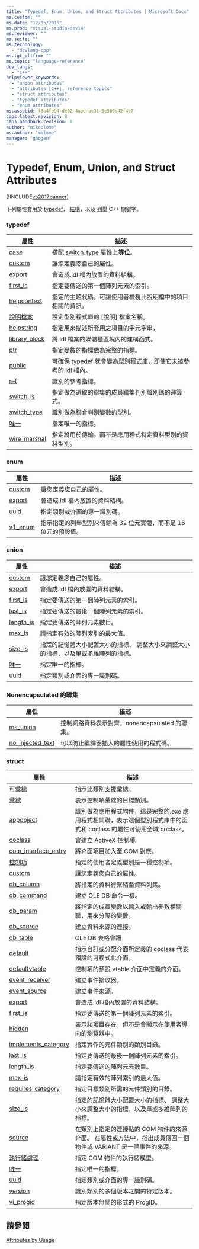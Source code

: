 ```yaml
---
title: "Typedef, Enum, Union, and Struct Attributes | Microsoft Docs"
ms.custom: ""
ms.date: "12/05/2016"
ms.prod: "visual-studio-dev14"
ms.reviewer: ""
ms.suite: ""
ms.technology: 
  - "devlang-cpp"
ms.tgt_pltfrm: ""
ms.topic: "language-reference"
dev_langs: 
  - "C++"
helpviewer_keywords: 
  - "union attributes"
  - "attributes [C++], reference topics"
  - "struct attributes"
  - "typedef attributes"
  - "enum attributes"
ms.assetid: f8a4fe94-dc02-4aed-bc31-3e500d42f4c7
caps.latest.revision: 8
caps.handback.revision: 8
author: "mikeblome"
ms.author: "mblome"
manager: "ghogen"
---
```

# Typedef, Enum, Union, and Struct Attributes
[!INCLUDE[vs2017banner](../assembler/inline/includes/vs2017banner.md)]

下列屬性套用於 [typedef](http://msdn.microsoft.com/zh-tw/cc96cf26-ba93-4179-951e-695d1f5fdcf1)， [結構](../cpp/struct-cpp.md)，以及 [列舉](../cpp/enumerations-cpp.md) C\+\+ 關鍵字。  
  
### typedef  
  
|屬性|描述|  
|--------|--------|  
|[case](../windows/case-cpp.md)|搭配 [switch\_type](../windows/switch-type.md) 屬性上**等位**。|  
|[custom](../windows/custom-cpp.md)|讓您定義您自己的屬性。|  
|[export](../windows/export.md)|會造成.idl 檔內放置的資料結構。|  
|[first\_is](../windows/first-is.md)|指定要傳送的第一個陣列元素的索引。|  
|[helpcontext](../windows/helpcontext.md)|指定的主題代碼，可讓使用者檢視此說明檔中的項目相關的資訊。|  
|[說明檔案](../windows/helpfile.md)|設定型別程式庫的 \[說明\] 檔案名稱。|  
|[helpstring](../windows/helpstring.md)|指定用來描述所套用之項目的字元字串，|  
|[library\_block](../windows/library-block.md)|將.idl 檔案的媒體櫃區塊內的建構函式。|  
|[ptr](../windows/ptr.md)|指定變數的指標做為完整的指標。|  
|[public](../windows/public-cpp-attributes.md)|可確保 typedef 就會變為型別程式庫，即使它未被參考的.idl 檔內。|  
|[ref](../windows/ref-cpp.md)|識別的參考指標。|  
|[switch\_is](../windows/switch-is.md)|指定做為選取的聯集的成員聯集判別識別碼的運算式。|  
|[switch\_type](../windows/switch-type.md)|識別做為聯合判別變數的型別。|  
|[唯一](../windows/unique-cpp.md)|指定唯一的指標。|  
|[wire\_marshal](../windows/wire-marshal.md)|指定將用於傳輸，而不是應用程式特定資料型別的資料型別。|  
  
### enum  
  
|屬性|描述|  
|--------|--------|  
|[custom](../windows/custom-cpp.md)|讓您定義您自己的屬性。|  
|[export](../windows/export.md)|會造成.idl 檔內放置的資料結構。|  
|[uuid](../windows/uuid-cpp-attributes.md)|指定類別或介面的專一識別碼。|  
|[v1\_enum](../windows/v1-enum.md)|指示指定的列舉型別來傳輸為 32 位元實體，而不是 16 位元的預設值。|  
  
### union  
  
|屬性|描述|  
|--------|--------|  
|[custom](../windows/custom-cpp.md)|讓您定義您自己的屬性。|  
|[export](../windows/export.md)|會造成.idl 檔內放置的資料結構。|  
|[first\_is](../windows/first-is.md)|指定要傳送的第一個陣列元素的索引。|  
|[last\_is](../windows/last-is.md)|指定要傳送的最後一個陣列元素的索引。|  
|[length\_is](../windows/length-is.md)|指定要傳送的陣列元素數目。|  
|[max\_is](../windows/max-is.md)|請指定有效的陣列索引的最大值。|  
|[size\_is](../windows/size-is.md)|指定的記憶體大小配置大小的指標、 調整大小來調整大小的指標，以及單或多維陣列的指標。|  
|[唯一](../windows/unique-cpp.md)|指定唯一的指標。|  
|[uuid](../windows/uuid-cpp-attributes.md)|指定類別或介面的專一識別碼。|  
  
### Nonencapsulated 的聯集  
  
|屬性|描述|  
|--------|--------|  
|[ms\_union](../windows/ms-union.md)|控制網路資料表示對齊，nonencapsulated 的聯集。|  
|[no\_injected\_text](../windows/no-injected-text.md)|可以防止編譯器插入的屬性使用的程式碼。|  
  
### struct  
  
|屬性|描述|  
|--------|--------|  
|[可彙總](../windows/aggregatable.md)|指示此類別支援彙總。|  
|[彙總](../windows/aggregates.md)|表示控制項彙總的目標類別。|  
|[appobject](../windows/appobject.md)|識別做為應用程式物件，這是完整的.exe 應用程式相關聯，表示這個型別程式庫中的函式和 coclass 的屬性可使用全域 coclass。|  
|[coclass](../windows/coclass.md)|會建立 ActiveX 控制項。|  
|[com\_interface\_entry](../windows/com-interface-entry-cpp.md)|將介面項目加入至 COM 對應。|  
|[控制項](../windows/control.md)|指定的使用者定義型別是一種控制項。|  
|[custom](../windows/custom-cpp.md)|讓您定義您自己的屬性。|  
|[db\_column](../windows/db-column.md)|將指定的資料行繫結至資料列集。|  
|[db\_command](../windows/db-command.md)|建立 OLE DB 命令一樣。|  
|[db\_param](../windows/db-param.md)|將指定的成員變數以輸入或輸出參數相關聯，用來分隔的變數。|  
|[db\_source](../windows/db-source.md)|建立資料來源的連接。|  
|[db\_table](../windows/db-table.md)|OLE DB 表格會跚|  
|[default](../windows/default-cpp.md)|指示自訂或分配介面所定義的 coclass 代表預設的可程式化介面。|  
|[defaultvtable](../windows/defaultvtable.md)|控制項的預設 vtable 介面中定義的介面。|  
|[event\_receiver](../windows/event-receiver.md)|建立事件接收器。|  
|[event\_source](../windows/event-source.md)|建立事件來源。|  
|[export](../windows/export.md)|會造成.idl 檔內放置的資料結構。|  
|[first\_is](../windows/first-is.md)|指定要傳送的第一個陣列元素的索引。|  
|[hidden](../windows/hidden.md)|表示該項目存在，但不是會顯示在使用者導向的瀏覽器中。|  
|[implements\_category](../windows/implements-category.md)|指定實作的元件類別的類別目錄。|  
|[last\_is](../windows/last-is.md)|指定要傳送的最後一個陣列元素的索引。|  
|[length\_is](../windows/length-is.md)|指定要傳送的陣列元素數目。|  
|[max\_is](../windows/max-is.md)|請指定有效的陣列索引的最大值。|  
|[requires\_category](../windows/requires-category.md)|指定目標類別所需的元件類別的目錄。|  
|[size\_is](../windows/size-is.md)|指定的記憶體大小配置大小的指標、 調整大小來調整大小的指標，以及單或多維陣列的指標。|  
|[source](../windows/source-cpp.md)|在類別上指定的連接點的 COM 物件的來源介面。  在屬性或方法中，指出成員傳回一個物件或 VARIANT 是一個事件的來源。|  
|[執行緒處理](../windows/threading-cpp.md)|指定 COM 物件的執行緒模型。|  
|[唯一](../windows/unique-cpp.md)|指定唯一的指標。|  
|[uuid](../windows/uuid-cpp-attributes.md)|指定類別或介面的專一識別碼。|  
|[version](../windows/version-cpp.md)|識別類別的多個版本之間的特定版本。|  
|[vi\_progid](../windows/vi-progid.md)|指定版本無關的形式的 ProgID。|  
  
## 請參閱  
 [Attributes by Usage](../windows/attributes-by-usage.md)